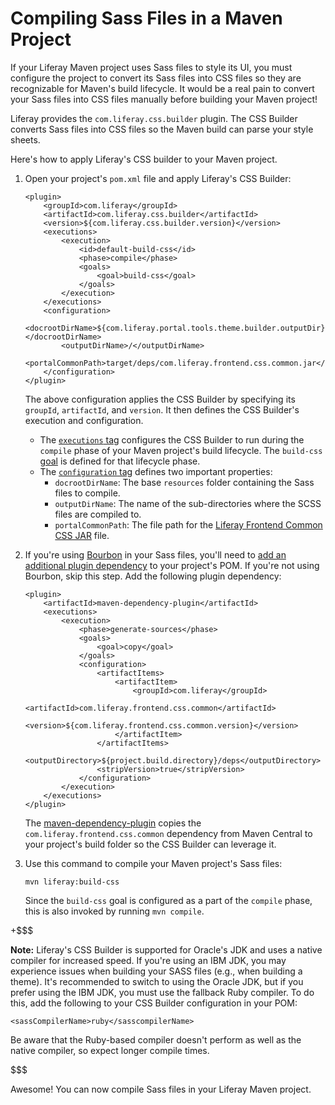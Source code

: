 # Compiling Sass Files in a Maven Project [](id=compiling-sass-files-in-a-maven-project)

If your Liferay Maven project uses Sass files to style its UI, you must
configure the project to convert its Sass files into CSS files so they are
recognizable for Maven's build lifecycle. It would be a real pain to convert your
Sass files into CSS files manually before building your Maven project!

Liferay provides the `com.liferay.css.builder` plugin. The CSS Builder converts
Sass files into CSS files so the Maven build can parse your style sheets.

Here's how to apply Liferay's CSS builder to your Maven project.

1.  Open your project's `pom.xml` file and apply Liferay's CSS Builder:

        <plugin>
            <groupId>com.liferay</groupId>
            <artifactId>com.liferay.css.builder</artifactId>
            <version>${com.liferay.css.builder.version}</version>
            <executions>
                <execution>
                    <id>default-build-css</id>
                    <phase>compile</phase>
                    <goals>
                        <goal>build-css</goal>
                    </goals>
                </execution>
            </executions>
            <configuration>
                <docrootDirName>${com.liferay.portal.tools.theme.builder.outputDir}</docrootDirName>
                <outputDirName>/</outputDirName>
                <portalCommonPath>target/deps/com.liferay.frontend.css.common.jar</portalCommonPath>
            </configuration>
        </plugin>

    The above configuration applies the CSS Builder by specifying its `groupId`,
    `artifactId`, and `version`. It then defines the CSS Builder's execution and
    configuration.

    - The
      [`executions` tag](https://maven.apache.org/guides/mini/guide-configuring-plugins.html#Using_the_executions_Tag)
      configures the CSS Builder to run during the `compile` phase of your Maven
      project's build lifecycle. The `build-css`
      [goal](http://maven.apache.org/guides/introduction/introduction-to-the-lifecycle.html#A_Build_Phase_is_Made_Up_of_Plugin_Goals)
      is defined for that lifecycle phase.
    - The
      [`configuration` tag](https://maven.apache.org/pom.html#Plugins) defines
      two important properties:
        - `docrootDirName`: The base `resources` folder containing the Sass
          files to compile.
        - `outputDirName`: The name of the sub-directories where the SCSS files
          are compiled to.
        - `portalCommonPath`: The file path for the
          [Liferay Frontend Common CSS JAR](https://mvnrepository.com/artifact/com.liferay/com.liferay.frontend.css.common)
          file.

2.  If you're using 
    [Bourbon](http://bourbon.io/) in your Sass files, you'll need to 
    [add an additional plugin dependency](/develop/tutorials/-/knowledge_base/7-0/configuring-dependencies) 
    to your project's POM. If you're not using Bourbon, skip this step. Add the 
    following plugin dependency: 

        <plugin>
            <artifactId>maven-dependency-plugin</artifactId>
            <executions>
                <execution>
                    <phase>generate-sources</phase>
                    <goals>
                        <goal>copy</goal>
                    </goals>
                    <configuration>
                        <artifactItems>
                            <artifactItem>
                                <groupId>com.liferay</groupId>
                                <artifactId>com.liferay.frontend.css.common</artifactId>
                                <version>${com.liferay.frontend.css.common.version}</version>
                            </artifactItem>
                        </artifactItems>
                        <outputDirectory>${project.build.directory}/deps</outputDirectory>
                        <stripVersion>true</stripVersion>
                    </configuration>
                </execution>
            </executions>
        </plugin>

    The [maven-dependency-plugin](http://maven.apache.org/plugins/maven-dependency-plugin/)
    copies the `com.liferay.frontend.css.common` dependency from Maven Central
    to your project's build folder so the CSS Builder can leverage it.

3.  Use this command to compile your Maven project's Sass files:

        mvn liferay:build-css

    Since the `build-css` goal is configured as a part of the `compile`
    phase, this is also invoked by running `mvn compile`.

+$$$

**Note:** Liferay's CSS Builder is supported for Oracle's JDK and uses a native
compiler for increased speed. If you're using an IBM JDK, you may experience
issues when building your SASS files (e.g., when building a theme). It's
recommended to switch to using the Oracle JDK, but if you prefer using the IBM
JDK, you must use the fallback Ruby compiler. To do this, add the following to
your CSS Builder configuration in your POM:

    <sassCompilerName>ruby</sasscompilerName>

Be aware that the Ruby-based compiler doesn't perform as well as the native
compiler, so expect longer compile times.

$$$

Awesome! You can now compile Sass files in your Liferay Maven project.
